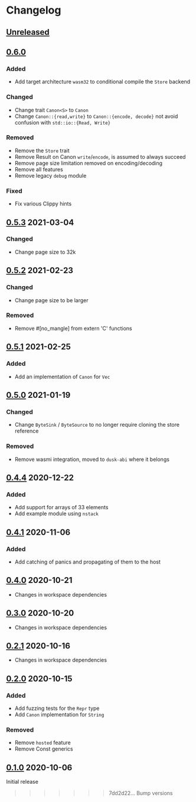 # Changelog

## [Unreleased]

## [0.6.0]

### Added

- Add target architecture `wasm32` to conditional compile the `Store` backend

### Changed

- Change trait `Canon<S>` to `Canon`
- Change `Canon::{read,write}` to `Canon::{encode, decode}` not avoid confusion with `std::io::{Read, Write}`

### Removed

- Remove the `Store` trait
- Remove Result on Canon `write`/`encode`, is assumed to always succeed
- Remove page size limitation removed on encoding/decoding
- Remove all features
- Remove legacy `debug` module

### Fixed

- Fix various Clippy hints

## [0.5.3] 2021-03-04

### Changed

- Change page size to 32k

## [0.5.2] 2021-02-23

### Changed

- Change page size to be larger

### Removed

- Remove #[no_mangle] from extern 'C' functions

## [0.5.1] 2021-02-25

### Added

- Add an implementation of `Canon` for `Vec`

## [0.5.0] 2021-01-19

### Changed

- Change `ByteSink` / `ByteSource` to no longer require cloning the store reference

### Removed

- Remove wasmi integration, moved to `dusk-abi` where it belongs

## [0.4.4] 2020-12-22

### Added

- Add support for arrays of 33 elements
- Add example module using `nstack`

## [0.4.1] 2020-11-06

### Added

- Add catching of panics and propagating of them to the host

## [0.4.0] 2020-10-21

- Changes in workspace dependencies

## [0.3.0] 2020-10-20

- Changes in workspace dependencies

## [0.2.1] 2020-10-16

- Changes in workspace dependencies

## [0.2.0] 2020-10-15

### Added

- Add fuzzing tests for the `Repr` type
- Add `Canon` implementation for `String`

### Removed

- Remove `hosted` feature
- Remove Const generics

## [0.1.0] 2020-10-06

Initial release


[Unreleased]: https://github.com/dusk-network/canonical/compare/v0.6.0...HEAD
[0.6.0]: https://github.com/dusk-network/canonicalical/compare/canonical-0.5.3...canonical-0.6.0
[0.5.3]: https://github.com/dusk-network/canonicalical/compare/canonical-0.5.2...canonical-0.5.3
[0.5.2]: https://github.com/dusk-network/canonicalical/compare/canonical-0.5.1...canonical-0.5.2
[0.5.1]: https://github.com/dusk-network/canonicalical/compare/canonical-0.5.0...canonical-0.5.1
[0.5.0]: https://github.com/dusk-network/canonicalical/compare/canonical-0.4.4...canonical-0.5.0
[0.4.4]: https://github.com/dusk-network/canonicalical/compare/canonical-0.4.1...canonical-0.4.4
[0.4.1]: https://github.com/dusk-network/canonicalical/compare/canonical-0.4.0...canonical-0.4.1
[0.4.0]: https://github.com/dusk-network/canonicalical/compare/canonical-0.3.0...canonical-0.4.0
[0.3.0]: https://github.com/dusk-network/canonicalical/compare/canonical-0.2.1...canonical-0.3.0
[0.2.1]: https://github.com/dusk-network/canonicalical/compare/canonical-0.2.0...canonical-0.2.1
[0.2.0]: https://github.com/dusk-network/canonicalical/compare/canonical-0.1.0...canonical-0.2.0
[0.1.0]: https://github.com/dusk-network/canonicalical/releases/tag/canonical-0.1.0
>>>>>>> 7dd2d22... Bump versions
